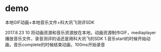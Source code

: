 # demo
本地GIF动画+本地音乐文件+科大讯飞测评SDK

2017.8.23 10
将动画资源和音乐资源放在本地，动画资源制作GIF，mediaplayer播放音乐文件，录音测评的话还是用科大讯飞的SDK
1.音乐start的时候开始动画，音乐complete的时候结束动画，100ms开始录音
